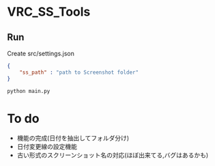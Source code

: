 # VRC_SS_Tools

## Run
Create src/settings.json
```json
{
    "ss_path" : "path to Screenshot folder"
}
```

```bash
python main.py
```

# To do
- 機能の完成(日付を抽出してフォルダ分け)
- 日付変更線の設定機能
- 古い形式のスクリーンショット名の対応(ほぼ出来てる,バグはあるかも)